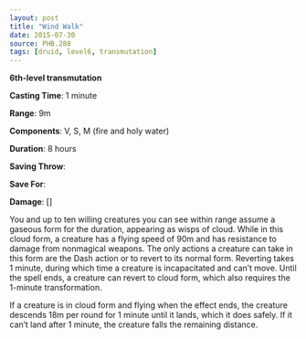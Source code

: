 ```yaml
---
layout: post
title: "Wind Walk"
date: 2015-07-30
source: PHB.288
tags: [druid, level6, transmutation]
---
```


**6th-level transmutation**

**Casting Time**: 1 minute

**Range**: 9m

**Components**: V, S, M (fire and holy water)

**Duration**: 8 hours

**Saving Throw**:

**Save For**:

**Damage**: []

You and up to ten willing creatures you can see within range assume a gaseous form for the duration, appearing as wisps of cloud. While in this cloud form, a creature has a flying speed of 90m and has resistance to damage from nonmagical weapons. The only actions a creature can take in this form are the Dash action or to revert to its normal form. Reverting takes 1 minute, during which time a creature is incapacitated and can’t move. Until the spell ends, a creature can revert to cloud form, which also requires the 1-minute transformation.

If a creature is in cloud form and flying when the effect ends, the creature descends 18m per round for 1 minute until it lands, which it does safely. If it can’t land after 1 minute, the creature falls the remaining distance.
